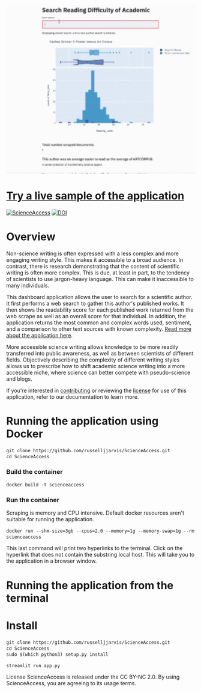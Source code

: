 

<p align="center">
  <img src="app_works.gif" width="700" height="450"/>
</p>

# [Try a live sample of the application](https://share.streamlit.io/mcgurrgurr/scienceaccess/app.py)


[![ScienceAccess](https://circleci.com/gh/russelljjarvis/ScienceAccess.svg?style=svg)](https://app.circleci.com/pipelines/github/russelljjarvis/ScienceAccess/)
[![DOI](https://zenodo.org/badge/256452850.svg)](https://zenodo.org/badge/latestdoi/256452850)


# Overview 
Non-science writing is often expressed with a less complex and more engaging writing style. This makes it accessible to a broad audience. In contrast, there is research demonstrating that the content of scientific writing is often more complex. This is due, at least in part, to the tendency of scientists to use jargon-heavy language. This can make it inaccessible to many individuals. 

This dashboard application allows the user to search for a scientific author. It first performs a web search to gather this author's published works. It then shows the readability score for each published work returned from the web scrape as well as an overall score for that individual. In addition, the application returns the most common and complex words used, sentiment, and a comparison to other text sources with known complexity. [Read more about the application here](https://github.com/mcgurrgurr/ScienceAccess/blob/master/Documentation/paper.md).

More accessible science writing allows knowledge to be more readily transferred into public awareness, as well as between scientists of different fields. Objectively describing the complexity of different writing styles allows us to prescribe how to shift academic science writing into a more accessible niche, where science can better compete with pseudo-science and blogs.

If you're interested in [contributing](https://github.com/mcgurrgurr/ScienceAccess/blob/master/CONTRIBUTING.md) or reviewing the [license](https://github.com/mcgurrgurr/ScienceAccess/blob/master/license.md) for use of this application, refer to our documentation to learn more. 

# Running the application using Docker
```
git clone https://github.com/russelljjarvis/ScienceAccess.git
cd ScienceAccess

```
### Build the container

```
docker build -t scienceaccess
```
### Run the container
Scraping is memory and CPU intensive. Default docker resources aren't suitable for running the application.
```
docker run --shm-size=3gb --cpus=2.0 --memory=1g --memory-swap=1g --rm scienceaccess
```
This last command will print two hyperlinks to the terminal. Click on the hyperlink that does not contain the substring local host. This will take you to the application in a browser window.



# Running the application from the terminal

# Install
```
git clone https://github.com/russelljjarvis/ScienceAccess.git
cd ScienceAccess
sudo $(which python3) setup.py install
```

```
streamlit run app.py
```


License
ScienceAccess is released under the CC BY-NC 2.0. By using ScienceAccess, you are agreeing to its usage terms.
